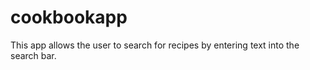 # cookbookapp

This app allows the user to search for recipes by entering text into the search bar.
